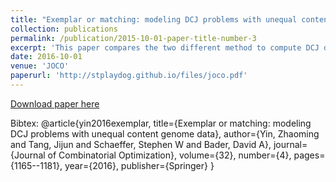 ```yaml
---
title: "Exemplar or matching: modeling DCJ problems with unequal content genome data"
collection: publications
permalink: /publication/2015-10-01-paper-title-number-3
excerpt: 'This paper compares the two different method to compute DCJ distance with unequal content genome data.'
date: 2016-10-01
venue: 'JOCO'
paperurl: 'http://stplaydog.github.io/files/joco.pdf'
---
```

[Download paper here](http://stplaydog.github.io/files/joco.pdf)

Bibtex: @article{yin2016exemplar,
  title={Exemplar or matching: modeling DCJ problems with unequal content genome data},
  author={Yin, Zhaoming and Tang, Jijun and Schaeffer, Stephen W and Bader, David A},
  journal={Journal of Combinatorial Optimization},
  volume={32},
  number={4},
  pages={1165--1181},
  year={2016},
  publisher={Springer}
} 
